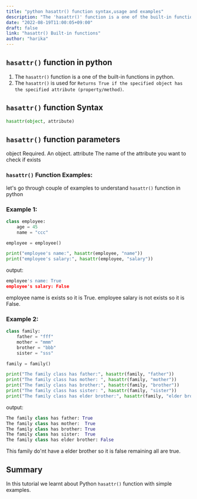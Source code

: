 ```yaml
---
title: "python hasattr() function syntax,usage and examples"
description: "The 'hasattr()' function is a one of the built-in functions in python"
date: "2022-08-19T11:00:05+09:00"
draft: false
link: "hasattr() Built-in functions"
author: "harika"
---
```


## `hasattr()` function in python

1. The `hasattr()` function is a one of the built-in functions in python.
2. The `hasattr()` is used for `Returns True if the specified object has the specified attribute (property/method)`.

## `hasattr()` function Syntax

```python
hasattr(object, attribute)
```
## `hasattr()` function parameters

object 	Required. An object.
attribute 	The name of the attribute you want to check if exists

###  `hasattr()` Function Examples:

let's go through couple of examples to understand `hasattr()` function in python

### Example 1:

```python
class employee:
    age = 45
    name = "ccc"

employee = employee()

print("employee's name:", hasattr(employee, "name"))
print("employee's salary:", hasattr(employee, "salary"))
```
output:

```python
employee's name: True
employee's salary: False
```
employee name is exists so it is True.
employee salary is not exists so it is False.


### Example 2:

```python
class family:
    father = "fff"
    mother = "mmm"
    brother = "bbb"
    sister = "sss"

family = family()

print("The family class has father:", hasattr(family, "father"))
print("The family class has mother: ", hasattr(family, "mother"))
print("The family class has brother:", hasattr(family, "brother"))
print("The family class has sister: ", hasattr(family, "sister"))
print("The family class has elder brother:", hasattr(family, "elder brother"))
```

output:

```python
The family class has father: True
The family class has mother:  True
The family class has brother: True
The family class has sister:  True
The family class has elder brother: False
```
This family do'nt have a elder brother so it is false remaining all are true.

## Summary
In this tutorial we learnt about Python `hasattr()` function with simple examples.
